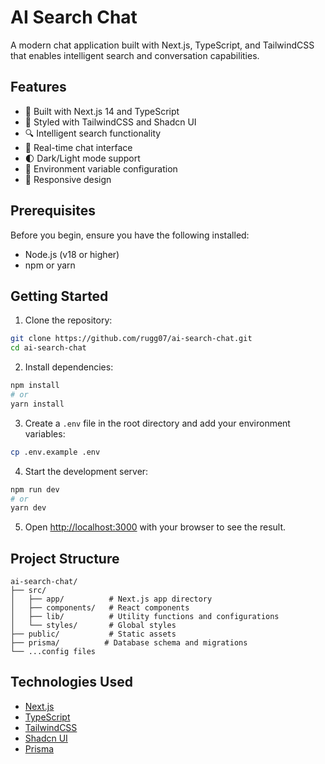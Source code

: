 # AI Search Chat

A modern chat application built with Next.js, TypeScript, and TailwindCSS that enables intelligent search and conversation capabilities.

## Features

- 🚀 Built with Next.js 14 and TypeScript
- 💅 Styled with TailwindCSS and Shadcn UI
- 🔍 Intelligent search functionality
- 💬 Real-time chat interface
- 🌓 Dark/Light mode support
- 🔐 Environment variable configuration
- 📱 Responsive design

## Prerequisites

Before you begin, ensure you have the following installed:
- Node.js (v18 or higher)
- npm or yarn

## Getting Started

1. Clone the repository:
```bash
git clone https://github.com/rugg07/ai-search-chat.git
cd ai-search-chat
```

2. Install dependencies:
```bash
npm install
# or
yarn install
```

3. Create a `.env` file in the root directory and add your environment variables:
```bash
cp .env.example .env
```

4. Start the development server:
```bash
npm run dev
# or
yarn dev
```

5. Open [http://localhost:3000](http://localhost:3000) with your browser to see the result.

## Project Structure

```
ai-search-chat/
├── src/
│   ├── app/          # Next.js app directory
│   ├── components/   # React components
│   ├── lib/          # Utility functions and configurations
│   └── styles/       # Global styles
├── public/           # Static assets
├── prisma/          # Database schema and migrations
└── ...config files
```

## Technologies Used

- [Next.js](https://nextjs.org/)
- [TypeScript](https://www.typescriptlang.org/)
- [TailwindCSS](https://tailwindcss.com/)
- [Shadcn UI](https://ui.shadcn.com/)
- [Prisma](https://www.prisma.io/)

